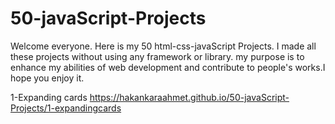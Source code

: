 # 50-javaScript-Projects


Welcome everyone. Here is my 50 html-css-javaScript Projects.
I made all these projects without using any framework or library.
my purpose is to enhance my abilities of web development and contribute
to people's works.I hope you enjoy it.

1-Expanding cards  https://hakankaraahmet.github.io/50-javaScript-Projects/1-expandingcards
